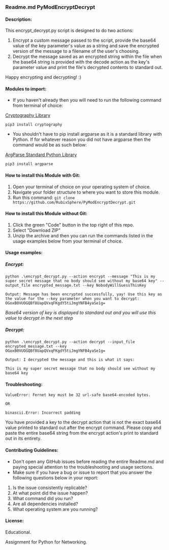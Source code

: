 ### Readme.md PyModEncryptDecrypt

#### Description:

This encrypt_decrypt.py script is designed to do two actions:

1. Encrypt a custom message passed to the script, provide the base64 value of the key parameter's value as a string and save the encrypted version of the message to a filename of the user's choosing.
2. Decrypt the message saved as an encrypted string within the file when the base64 string is provided with the decode action as the key's parameter value and print the file's decrypted contents to standard out.

Happy encrypting and decrypting! :)

#### Modules to import:

- If you haven't already then you will need to run the following command from terminal of choice:

[Cryptography Library](https://pypi.org/project/cryptography/)


```pip3 install cryptography```

- You shouldn't have to pip install argparse as it is a standard library with Python. If for whatever reason you did not have argparse then the command would be as such below:

[ArgParse Standard Python Library](https://docs.python.org/3/library/argparse.html)


```pip3 install argparse```

#### How to install this Module with Git:

1. Open your terminal of choice on your operating system of choice.
2. Navigate your folder structure to where you want to store this module.
3. Run this command: ```git clone https://github.com/RubixSphere/PyModEncryptDecrypt.git```

#### How to install this Module without Git:

1. Click the green "Code" button in the top right of this repo.
2. Select "Download ZIP"
3. Unzip the archive and then you can run the commands listed in the usage examples below from your terminal of choice.

#### Usage examples:

##### Encrypt:

```python .\encrypt_decrypt.py --action encrypt --message "This is my super secret message that no body should see without my base64 key" --output_file encrypted_message.txt --key NobodyWillGuessThisKey```

```Output: Message has been encrypted successfully, yay! Use this key as the value for the --key parameter when you want to decrypt: OGoxB0VUOGQBf8UapQVxqFKgdY5tiJmgYNFB4yaSe1g=```

*Base64 version of key is displayed to standard out and you will use this value to decrypt in the next step*

##### Decrypt:

```python .\encrypt_decrypt.py --action decrypt --input_file encrypted_message.txt --key OGoxB0VUOGQBf8UapQVxqFKgdY5tiJmgYNFB4yaSe1g=```

```Output: I decrypted the message and this is what it says:```

```This is my super secret message that no body should see without my base64 key```



#### Troubleshooting:

```
ValueError: Fernet key must be 32 url-safe base64-encoded bytes.

OR

binascii.Error: Incorrect padding
```

You have provided a key to the decrypt action that is not the exact base64 value printed to standard out after the encrypt command. Please copy and paste the entire base64 string from the encrypt action's print to standard out in its entirety.

#### Contributing Guidelines:

- Don't open any GitHub issues before reading the entire Readme.md and paying special attention to the troubleshooting and usage sections.
- Make sure if you have a bug or issue to report that you answer the following questions below in your report:
1. Is the issue consistently replicable?
2. At what point did the issue happen?
3. What command did you run?
4. Are all dependencies installed?
5. What operating system are you running?

#### License:

Educational.

Assignment for Python for Networking.






